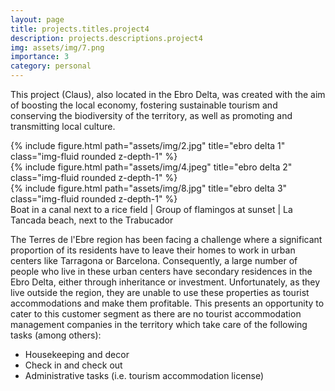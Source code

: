 ```yaml
---
layout: page
title: projects.titles.project4
description: projects.descriptions.project4
img: assets/img/7.png
importance: 3
category: personal
---
```


This project (Claus), also located in the Ebro Delta, was created with the aim of boosting the local economy, fostering sustainable tourism and conserving the biodiversity of the territory, as well as promoting and transmitting local culture.

<div class="row">
    <div class="col-sm mt-3 mt-md-0">
        {% include figure.html path="assets/img/2.jpg" title="ebro delta 1" class="img-fluid rounded z-depth-1" %}
    </div>
    <div class="col-sm mt-3 mt-md-0">
        {% include figure.html path="assets/img/4.jpeg" title="ebro delta 2" class="img-fluid rounded z-depth-1" %}
    </div>
    <div class="col-sm mt-3 mt-md-0">
        {% include figure.html path="assets/img/8.jpg" title="ebro delta 3" class="img-fluid rounded z-depth-1" %}
    </div>
</div>
<div class="caption">
    Boat in a canal next to a rice field | Group of flamingos at sunset | La Tancada beach, next to the Trabucador
</div>

The Terres de l'Ebre region has been facing a challenge where a significant proportion of its residents have to leave their homes to work in urban centers like Tarragona or Barcelona. Consequently, a large number of people who live in these urban centers have secondary residences in the Ebro Delta, either through inheritance or investment. Unfortunately, as they live outside the region, they are unable to use these properties as tourist accommodations and make them profitable. This presents an opportunity to cater to this customer segment as there are no tourist accommodation management companies in the territory which take care of the following tasks (among others):
- Housekeeping and decor
- Check in and check out
- Administrative tasks (i.e. tourism accommodation license)
